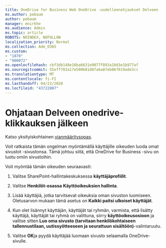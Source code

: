 ```yaml
---
title: OneDrive for Business Web OneDrive -uudelleenohjaukset Delveen
ms.author: pebaum
author: pebaum
manager: mnirkhe
ms.audience: Admin
ms.topic: article
ROBOTS: NOINDEX, NOFOLLOW
localization_priority: Normal
ms.collection: Adm_O365
ms.custom:
- "1870"
- "900072"
ms.openlocfilehash: cbf3db148e16ba6631e9077f893a18d3e1b977af
ms.sourcegitcommit: 55eff703a17e500681d8fa6a87eb067019ade3cc
ms.translationtype: MT
ms.contentlocale: fi-FI
ms.lasthandoff: 04/22/2020
ms.locfileid: "43722807"
---
```

# <a name="redirected-to-delve-after-you-click-onedrive"></a>Ohjataan Delveen onedrive-klikkauksen jälkeen

Katso yksityiskohtainen [vianmääritysopas](https://docs.microsoft.com/sharepoint/support/sites/troubleshooting-guide-for-sites-stopped-at-provisioning).

Voit ratkaista tämän ongelman myöntämällä käyttäjille oikeuden luoda omat sivustot -sivustonsa. Tämä johtuu siitä, että OneDrive for Business -sivu on luotu omiin sivustoihin.

Voit myöntää tämän oikeuden seuraavasti:

1. Valitse SharePoint-hallintakeskuksessa **käyttäjäprofiilit**.

2. Valitse **Henkilöt-osassa** **Käyttöoikeuksien hallinta**.

3. Lisää käyttäjiä, jotka tarvitsevat oikeuksia oman sivuston luomiseen. Oletusarvon mukaan tämä asetus on **Kaikki paitsi ulkoiset käyttäjät**.

4. Kun olet lisännyt käyttäjän, käyttäjät tai ryhmän, varmista, että lisätty käyttäjä, käyttäjät tai ryhmä on valittuna, siirry **käyttöoikeusosioon** ja valitse sitten **Luo oma sivusto (tarvitaan henkilökohtaiseen tallennustilaan, uutissyötteeseen ja seurattuun sisältöön)**-valintaruutu.

5. Valitse **OK**ja pyydä käyttäjää luomaan sivusto selaamalla OneDrive-sivulle.
